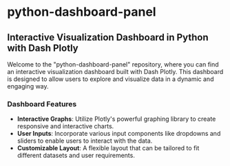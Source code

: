 # python-dashboard-panel

## Interactive Visualization Dashboard in Python with Dash Plotly

Welcome to the "python-dashboard-panel" repository, where you can find an interactive visualization dashboard built with Dash Plotly. This dashboard is designed to allow users to explore and visualize data in a dynamic and engaging way.

### Dashboard Features

- **Interactive Graphs**: Utilize Plotly's powerful graphing library to create responsive and interactive charts.
- **User Inputs**: Incorporate various input components like dropdowns and sliders to enable users to interact with the data.
- **Customizable Layout**: A flexible layout that can be tailored to fit different datasets and user requirements.
